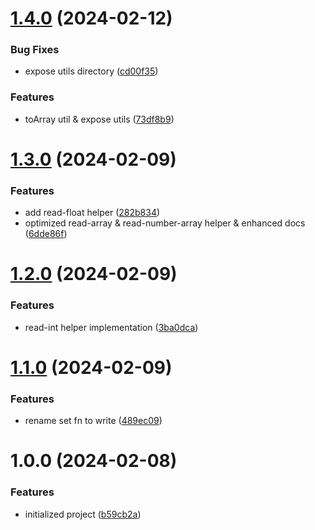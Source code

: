 # [1.4.0](https://github.com/tada5hi/envix/compare/v1.3.0...v1.4.0) (2024-02-12)


### Bug Fixes

* expose utils directory ([cd00f35](https://github.com/tada5hi/envix/commit/cd00f35495919f9e8904b6766ea490cca8914949))


### Features

* toArray util & expose utils ([73df8b9](https://github.com/tada5hi/envix/commit/73df8b9c278d5a25edd9dde7f0f74bfc78c8fbbc))

# [1.3.0](https://github.com/tada5hi/envix/compare/v1.2.0...v1.3.0) (2024-02-09)


### Features

* add read-float helper ([282b834](https://github.com/tada5hi/envix/commit/282b834b4cd4b8ed7ea0459873a7e7e3e503afa5))
* optimized read-array & read-number-array helper & enhanced docs ([6dde86f](https://github.com/tada5hi/envix/commit/6dde86f48e5105c9b7c1ed7798f4b3cc9d2bdf99))

# [1.2.0](https://github.com/tada5hi/envix/compare/v1.1.0...v1.2.0) (2024-02-09)


### Features

* read-int helper implementation ([3ba0dca](https://github.com/tada5hi/envix/commit/3ba0dcab9e587a299a1c027e5a43cee63021db88))

# [1.1.0](https://github.com/tada5hi/envix/compare/v1.0.0...v1.1.0) (2024-02-09)


### Features

* rename set fn to write ([489ec09](https://github.com/tada5hi/envix/commit/489ec0971d306659d9ccaa5afc81770d0da8a02d))

# 1.0.0 (2024-02-08)


### Features

* initialized project ([b59cb2a](https://github.com/tada5hi/envix/commit/b59cb2abd7f10d430e446db54b2284f68c098df4))
